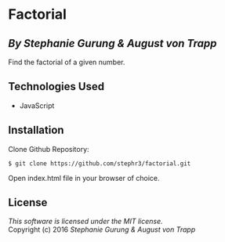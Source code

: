 # Factorial
## *By Stephanie Gurung & August von Trapp*

Find the factorial of a given number.

## Technologies Used

* JavaScript<br>

Installation
------------
Clone Github Repository:
```
$ git clone https://github.com/stephr3/factorial.git
```
Open index.html file in your browser of choice.

License
-------
_This software is licensed under the MIT license._<br>
Copyright (c) 2016 *Stephanie Gurung & August von Trapp*
